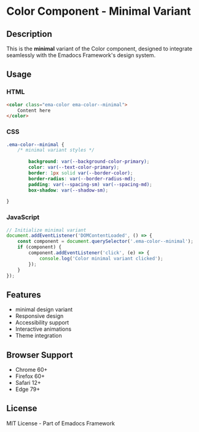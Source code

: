 # Color Component - Minimal Variant

## Description
This is the **minimal** variant of the Color component, designed to integrate seamlessly with the Emadocs Framework's design system.

## Usage

### HTML
```html
<color class="ema-color ema-color--minimal">
    Content here
</color>
```

### CSS
```css
.ema-color--minimal {
    /* minimal variant styles */
    
        background: var(--background-color-primary);
        color: var(--text-color-primary);
        border: 1px solid var(--border-color);
        border-radius: var(--border-radius-md);
        padding: var(--spacing-sm) var(--spacing-md);
        box-shadow: var(--shadow-sm);
    
}
```

### JavaScript
```javascript
// Initialize minimal variant
document.addEventListener('DOMContentLoaded', () => {
    const component = document.querySelector('.ema-color--minimal');
    if (component) {
        component.addEventListener('click', (e) => {
            console.log('Color minimal variant clicked');
        });
    }
});
```

## Features
- minimal design variant
- Responsive design
- Accessibility support
- Interactive animations
- Theme integration

## Browser Support
- Chrome 60+
- Firefox 60+
- Safari 12+
- Edge 79+

## License
MIT License - Part of Emadocs Framework

